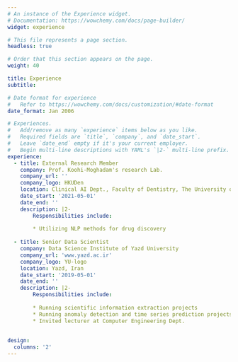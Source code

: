 ```yaml
---
# An instance of the Experience widget.
# Documentation: https://wowchemy.com/docs/page-builder/
widget: experience

# This file represents a page section.
headless: true

# Order that this section appears on the page.
weight: 40

title: Experience
subtitle:

# Date format for experience
#   Refer to https://wowchemy.com/docs/customization/#date-format
date_format: Jan 2006

# Experiences.
#   Add/remove as many `experience` items below as you like.
#   Required fields are `title`, `company`, and `date_start`.
#   Leave `date_end` empty if it's your current employer.
#   Begin multi-line descriptions with YAML's `|2-` multi-line prefix.
experience:
  - title: External Research Member
    company: Prof. Koohi-Moghadam's research Lab. 
    company_url: ''
    company_logo: HKUDen
    location: Clinical AI Dept., Faculty of Dentistry, The University of Hong Kong
    date_start: '2021-05-01'
    date_end: ''
    description: |2-
        Responsibilities include:
        
        * Utilizing NLP methods for drug discovery
        
  - title: Senior Data Scientist
    company: Data Science Institute of Yazd University
    company_url: 'www.yazd.ac.ir'
    company_logo: YU-logo
    location: Yazd, Iran
    date_start: '2019-05-01'
    date_end: ''
    description: |2-
        Responsibilities include:
        
        * Running scientific information extraction projects
        * Running anomaly detection and time series prediction projects
        * Invited lecturer at Computer Engineering Dept. 
 
        
design:
  columns: '2'
---
```

